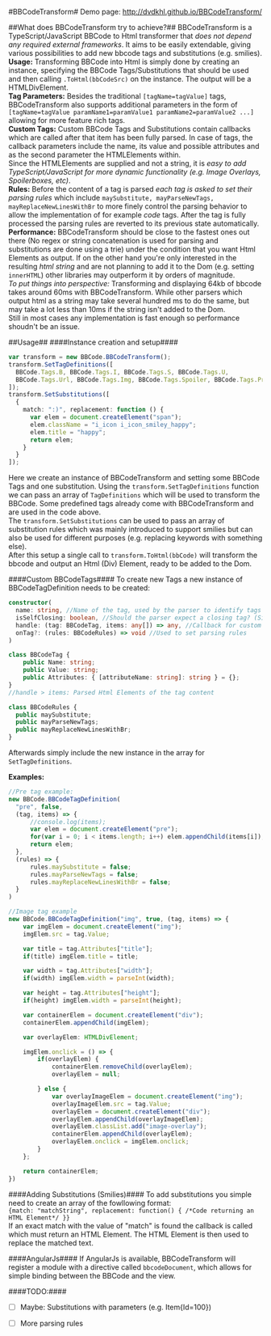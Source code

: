 #BBCodeTransform#
Demo page: http://dvdkhl.github.io/BBCodeTransform/


##What does BBCodeTransform try to achieve?##
BBCodeTransform is a TypeScript/JavaScript BBCode to Html transformer that *does not depend any required external frameworks*. It aims to be easily extendable, giving various possibilities to add new bbcode tags and substitutions (e.g. smilies).  
**Usage:** Transforming BBCode into Html is simply done by creating an instance, specifying the BBCode Tags/Substitutions that should be used and then calling `.ToHtml(bbCodeSrc)` on the instance. The output will be a HTMLDivElement.  
**Tag Parameters:** Besides the traditional `[tagName=tagValue]` tags, BBCodeTransform also supports additional parameters in the form of `[tagName=tagValue paramName1=paramValue1 paramName2=paramValue2 ...]` allowing for more feature rich tags.  
**Custom Tags:** Custom BBCode Tags and Substitutions contain callbacks which are called after that item has been fully parsed. In case of tags, the callback parameters include the name, its value and possible attributes and as the second parameter the HTMLElements within.  
Since the HTMLElements are supplied and not a string, it is *easy to add TypeScript/JavaScript for more dynamic functionality (e.g. Image Overlays, Spoilerboxes, etc)*.  
**Rules:** Before the content of a tag is parsed *each tag is asked to set their parsing rules* which include `maySubstitute, mayParseNewTags, mayReplaceNewLinesWithBr` to more finely control the parsing behavior to allow the implementation of for example *code* tags. After the tag is fully processed the parsing rules are reverted to its previous state automatically.  
**Performance:** BBCodeTransform should be close to the fastest ones out there (No regex or string concatenation is used for parsing and substitutions are done using a trie) under the condition that you want Html Elements as output. If on the other hand you're only interested in the resulting *html string* and are not planning to add it to the Dom (e.g. setting `innerHTML`) other libraries may outperform it by orders of magnitude.  
*To put things into perspective:* Transforming and displaying 64kb of bbcode takes around 60ms with BBCodeTransform. While other parsers which output html as a string may take several hundred ms to do the same, but may take a lot less than 10ms if the string isn't added to the Dom.  
Still in most cases any implementation is fast enough so performance shoudn't be an issue.

##Usage##
####Instance creation and setup####
```typescript
var transform = new BBCode.BBCodeTransform();
transform.SetTagDefinitions([
  BBCode.Tags.B, BBCode.Tags.I, BBCode.Tags.S, BBCode.Tags.U,
  BBCode.Tags.Url, BBCode.Tags.Img, BBCode.Tags.Spoiler, BBCode.Tags.Pre
]);
transform.SetSubstitutions([
  {
    match: ":)", replacement: function () {
      var elem = document.createElement("span");
      elem.className = "i_icon i_icon_smiley_happy";
      elem.title = "happy";
      return elem;
    }
  }
]);
```
Here we create an instance of BBCodeTransform and setting some BBCode Tags and one substitution. Using the `transform.SetTagDefinitions` function we can pass an array of `TagDefinitions` which will be used to transform the BBCode.
Some predefined tags already come with BBCodeTransform and are used in the code above.  
The `transform.SetSubstitutions` can be used to pass an array of substitution rules which was mainly introduced to support smilies but can also be used for different purposes (e.g. replacing keywords with something else).  
After this setup a single call to `transform.ToHtml(bbCode)` will transform the bbcode and output an Html (Div) Element, ready to be added to the Dom.

####Custom BBCodeTags####
To create new Tags a new instance of BBCodeTagDefinition needs to be created:
```typescript
constructor(
  name: string, //Name of the tag, used by the parser to identify tags
  isSelfClosing: boolean, //Should the parser expect a closing tag? (Similar to <br>)
  handle: (tag: BBCodeTag, items: any[]) => any, //Callback for custom tag transformation
  onTag?: (rules: BBCodeRules) => void //Used to set parsing rules
)

class BBCodeTag {
    public Name: string;
    public Value: string;
    public Attributes: { [attributeName: string]: string } = {};
}
//handle > items: Parsed Html Elements of the tag content

class BBCodeRules {
  public maySubstitute;
  public mayParseNewTags;
  public mayReplaceNewLinesWithBr;
}
```
Afterwards simply include the new instance in the array for `SetTagDefinitions`.

**Examples:**
```typescript
//Pre tag example:
new BBCode.BBCodeTagDefinition(
  "pre", false,
  (tag, items) => {
      //console.log(items);
      var elem = document.createElement("pre");
      for(var i = 0; i < items.length; i++) elem.appendChild(items[i]);
      return elem;
  },
  (rules) => {
      rules.maySubstitute = false;
      rules.mayParseNewTags = false;
      rules.mayReplaceNewLinesWithBr = false;
  }
)

//Image tag example
new BBCode.BBCodeTagDefinition("img", true, (tag, items) => {
    var imgElem = document.createElement("img");
    imgElem.src = tag.Value;

    var title = tag.Attributes["title"];
    if(title) imgElem.title = title;

    var width = tag.Attributes["width"];
    if(width) imgElem.width = parseInt(width);

    var height = tag.Attributes["height"];
    if(height) imgElem.width = parseInt(height);

    var containerElem = document.createElement("div");
    containerElem.appendChild(imgElem);

    var overlayElem: HTMLDivElement;

    imgElem.onclick = () => {
        if(overlayElem) {
            containerElem.removeChild(overlayElem);
            overlayElem = null;

        } else {
            var overlayImageElem = document.createElement("img");
            overlayImageElem.src = tag.Value;
            overlayElem = document.createElement("div");
            overlayElem.appendChild(overlayImageElem);
            overlayElem.classList.add("image-overlay");
            containerElem.appendChild(overlayElem);
            overlayElem.onclick = imgElem.onclick;
        }
    };

    return containerElem;
})
```

####Adding Substitutions (Smilies)####
To add substitutions you simple need to create an array of the fowllowing format:  
`{match: "matchString", replacement: function() { /*Code returning an HTML Element*/ }}`  
If an exact match with the value of "match" is found the callback is called which must return an HTML Element.
The HTML Element is then used to replace the matched text.

####AngularJs####
If AngularJs is available, BBCodeTransform will register a module with a directive called `bbcodeDocument`, which allows for simple binding between the BBCode and the view.

####TODO:####
- [ ] Maybe: Substitutions with parameters (e.g. Item{Id=100})
- [ ] More parsing rules

